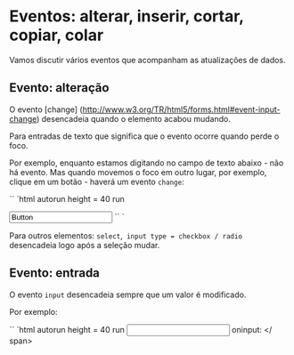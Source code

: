 # Eventos: alterar, inserir, cortar, copiar, colar

Vamos discutir vários eventos que acompanham as atualizações de dados.

## Evento: alteração

O evento [change] (http://www.w3.org/TR/html5/forms.html#event-input-change) desencadeia quando o elemento acabou mudando.

Para entradas de texto que significa que o evento ocorre quando perde o foco.

Por exemplo, enquanto estamos digitando no campo de texto abaixo - não há evento. Mas quando movemos o foco em outro lugar, por exemplo, clique em um botão - haverá um evento `change`:

`` `html autorun height = 40 run

<input type = "botão" value = "Button">
`` `

Para outros elementos: `select`,` input type = checkbox / radio` desencadeia logo após a seleção mudar.

## Evento: entrada

O evento `input` desencadeia sempre que um valor é modificado.

Por exemplo:

`` `html autorun height = 40 run
<input type = "text" id = "input"> oninput: <span id = "result"> </ span>
<script>
input.oninput = function () {
result.innerHTML = input.value;
};
</ script>
`` `

Se quisermos lidar com todas as modificações de um `<input>`, esse evento é a melhor escolha.

Ao contrário dos eventos de teclado, ele funciona em qualquer alteração de valor, mesmo aquelas que não envolvem ações de teclado: colar com um mouse ou usar o reconhecimento de fala para ditar o texto.

`` `smart header =" Não é possível impedir nada em `oninput`"
O evento `input` ocorre após o valor ser modificado.

Portanto, não podemos usar `event.preventDefault ()` lá - é muito tarde, não haverá nenhum efeito.
`` `

## Eventos: cortar, copiar, colar

Esses eventos ocorrem ao cortar / copiar / colar um valor.

Eles pertencem à classe [ClipboardEvent] (https://www.w3.org/TR/clipboard-apis/#clipboard-event-interfaces) e fornecem acesso aos dados copiados / colados.

Também podemos usar `event.preventDefault ()` para abortar a ação.

Por exemplo, o código abaixo impede todos esses eventos e mostra o que estamos tentando cortar / copiar / colar:

`` `html autorun height = 40 run
<input type = "text" id = "input">
<script>
input.oncut = input.oncopy = input.onpaste = function (event) {
alerta (event.type + '-' + event.clipboardData.getData ('text / plain'));
retornar falso;
};
</ script>
`` `

Tecnicamente, podemos copiar / colar tudo. Por exemplo, podemos copiar e arquivar no gerenciador de arquivos do sistema operacional e colá-lo.

Existe uma lista de métodos [na especificação] (https://www.w3.org/TR/clipboard-apis/#dfn-datatransfer) para trabalhar com diferentes tipos de dados, ler / gravar na área de transferência.

Mas observe que a área de transferência é uma coisa "global" de nível OS. A maioria dos navegadores permite o acesso de leitura / gravação à área de transferência somente no escopo de certas ações do usuário para a segurança. Também é proibido criar eventos de área de transferência "personalizados" em todos os navegadores, exceto o Firefox.

## Resumo

Eventos de mudança de dados:

| Evento | Descrição | Promoções |
| --------- | ---------- | ------------- |
| `change` | Um valor foi alterado. | Para entradas de texto dispara na perda de foco. |
| `input` | Para entradas de texto em cada mudança. | Tira-se imediatamente ao contrário de "mudar". |
| `cortar / copiar / colar '| Corte / copie / cole ações. | A ação pode ser prevenida. A propriedade `event.clipbordData` dá acesso de leitura / gravação à área de transferência. |
